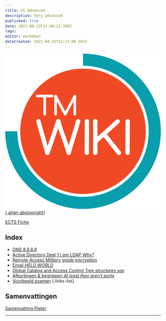 ```yaml
---
title: OS Advanced
description: Very advanced
published: true
date: 2021-06-13T12:30:12.300Z
tags: 
editor: markdown
dateCreated: 2021-04-22T13:11:08.501Z
---
```


[![tmwiki_v1_noback.png](/tmwiki_v1_noback.png){.align-abstopright}](https://tmwiki.be/en/home)

[ECTS Fiche](http://onderwijsaanbodmechelenantwerpen.thomasmore.be/2020/syllabi/n/YT0672N.htm#activetab=doelstellingen_idp3985312)

## Index
- [DNS *8.8.8.8*](/en/OS_Advanced/DNS)
- [Active Directory Deel 1 t.em LDAP *Why?*](/en/OS_Advanced/ADPart1)
- [Remote Access *Military grade encryption*](/en/OS_Advanced/RAS)
- [Email *HELO WORLD*](/en/OS_Advanced/mail)
- [Global Catalog and Access Control *Tree structures yay*](/en/OS_Advanced/GCandAC)
- [Afkortingen & begrippen *At least they aren't ports*](/en/OS_Advanced/words)
- [Voorbeeld examen](/en/OS_Advanced/exam)
{.links-list}

## Samenvattingen

[Samenvatting Pieter](/os_advanced/os_advanced.pdf)

---